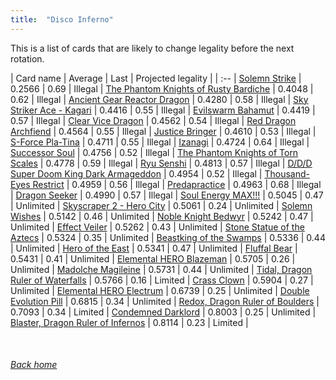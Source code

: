 ```yaml
---
title:  "Disco Inferno"
---
```


This is a list of cards that are likely to change legality before the next rotation.

| Card name | Average | Last | Projected legality |
| :-- |
[Solemn Strike](https://db.ygoprodeck.com/card/?search=Solemn%20Strike) | 0.2566 | 0.69 | Illegal |
[The Phantom Knights of Rusty Bardiche](https://db.ygoprodeck.com/card/?search=The%20Phantom%20Knights%20of%20Rusty%20Bardiche) | 0.4048 | 0.62 | Illegal |
[Ancient Gear Reactor Dragon](https://db.ygoprodeck.com/card/?search=Ancient%20Gear%20Reactor%20Dragon) | 0.4280 | 0.58 | Illegal |
[Sky Striker Ace - Kagari](https://db.ygoprodeck.com/card/?search=Sky%20Striker%20Ace%20-%20Kagari) | 0.4416 | 0.55 | Illegal |
[Evilswarm Bahamut](https://db.ygoprodeck.com/card/?search=Evilswarm%20Bahamut) | 0.4419 | 0.57 | Illegal |
[Clear Vice Dragon](https://db.ygoprodeck.com/card/?search=Clear%20Vice%20Dragon) | 0.4562 | 0.54 | Illegal |
[Red Dragon Archfiend](https://db.ygoprodeck.com/card/?search=Red%20Dragon%20Archfiend) | 0.4564 | 0.55 | Illegal |
[Justice Bringer](https://db.ygoprodeck.com/card/?search=Justice%20Bringer) | 0.4610 | 0.53 | Illegal |
[S-Force Pla-Tina](https://db.ygoprodeck.com/card/?search=S-Force%20Pla-Tina) | 0.4711 | 0.55 | Illegal |
[Izanagi](https://db.ygoprodeck.com/card/?search=Izanagi) | 0.4724 | 0.64 | Illegal |
[Successor Soul](https://db.ygoprodeck.com/card/?search=Successor%20Soul) | 0.4756 | 0.52 | Illegal |
[The Phantom Knights of Torn Scales](https://db.ygoprodeck.com/card/?search=The%20Phantom%20Knights%20of%20Torn%20Scales) | 0.4778 | 0.59 | Illegal |
[Ryu Senshi](https://db.ygoprodeck.com/card/?search=Ryu%20Senshi) | 0.4813 | 0.57 | Illegal |
[D/D/D Super Doom King Dark Armageddon](https://db.ygoprodeck.com/card/?search=D/D/D%20Super%20Doom%20King%20Dark%20Armageddon) | 0.4954 | 0.52 | Illegal |
[Thousand-Eyes Restrict](https://db.ygoprodeck.com/card/?search=Thousand-Eyes%20Restrict) | 0.4959 | 0.56 | Illegal |
[Predapractice](https://db.ygoprodeck.com/card/?search=Predapractice) | 0.4963 | 0.68 | Illegal |
[Dragon Seeker](https://db.ygoprodeck.com/card/?search=Dragon%20Seeker) | 0.4990 | 0.57 | Illegal |
[Soul Energy MAX!!!](https://db.ygoprodeck.com/card/?search=Soul%20Energy%20MAX!!!) | 0.5045 | 0.47 | Unlimited |
[Skyscraper 2 - Hero City](https://db.ygoprodeck.com/card/?search=Skyscraper%202%20-%20Hero%20City) | 0.5061 | 0.24 | Unlimited |
[Solemn Wishes](https://db.ygoprodeck.com/card/?search=Solemn%20Wishes) | 0.5142 | 0.46 | Unlimited |
[Noble Knight Bedwyr](https://db.ygoprodeck.com/card/?search=Noble%20Knight%20Bedwyr) | 0.5242 | 0.47 | Unlimited |
[Effect Veiler](https://db.ygoprodeck.com/card/?search=Effect%20Veiler) | 0.5262 | 0.43 | Unlimited |
[Stone Statue of the Aztecs](https://db.ygoprodeck.com/card/?search=Stone%20Statue%20of%20the%20Aztecs) | 0.5324 | 0.35 | Unlimited |
[Beastking of the Swamps](https://db.ygoprodeck.com/card/?search=Beastking%20of%20the%20Swamps) | 0.5336 | 0.44 | Unlimited |
[Hero of the East](https://db.ygoprodeck.com/card/?search=Hero%20of%20the%20East) | 0.5341 | 0.47 | Unlimited |
[Fluffal Bear](https://db.ygoprodeck.com/card/?search=Fluffal%20Bear) | 0.5431 | 0.41 | Unlimited |
[Elemental HERO Blazeman](https://db.ygoprodeck.com/card/?search=Elemental%20HERO%20Blazeman) | 0.5705 | 0.26 | Unlimited |
[Madolche Magileine](https://db.ygoprodeck.com/card/?search=Madolche%20Magileine) | 0.5731 | 0.44 | Unlimited |
[Tidal, Dragon Ruler of Waterfalls](https://db.ygoprodeck.com/card/?search=Tidal,%20Dragon%20Ruler%20of%20Waterfalls) | 0.5766 | 0.16 | Limited |
[Crass Clown](https://db.ygoprodeck.com/card/?search=Crass%20Clown) | 0.5904 | 0.27 | Unlimited |
[Elemental HERO Electrum](https://db.ygoprodeck.com/card/?search=Elemental%20HERO%20Electrum) | 0.6739 | 0.25 | Unlimited |
[Double Evolution Pill](https://db.ygoprodeck.com/card/?search=Double%20Evolution%20Pill) | 0.6815 | 0.34 | Unlimited |
[Redox, Dragon Ruler of Boulders](https://db.ygoprodeck.com/card/?search=Redox,%20Dragon%20Ruler%20of%20Boulders) | 0.7093 | 0.34 | Limited |
[Condemned Darklord](https://db.ygoprodeck.com/card/?search=Condemned%20Darklord) | 0.8003 | 0.25 | Unlimited |
[Blaster, Dragon Ruler of Infernos](https://db.ygoprodeck.com/card/?search=Blaster,%20Dragon%20Ruler%20of%20Infernos) | 0.8114 | 0.23 | Limited |

<br>

###### [Back home](index)